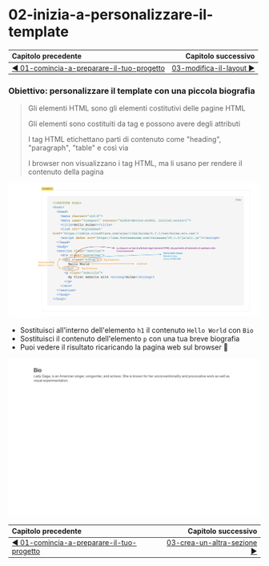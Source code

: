 # 02-inizia-a-personalizzare-il-template

| Capitolo precedente                                                                                                                                          | Capitolo successivo                                                                           |
| :--------------------------------------------------------------------------------------------------------------------------------------------------------------- | ---------------------------------------------------------------------------------------------------: |
| [◀︎ 01-comincia-a-preparare-il-tuo-progetto](../01-comincia-a-preparare-il-tuo-progetto)  | [03-modifica-il-layout ▶︎](../03-modifica-il-layout) |

### Obiettivo: personalizzare il template con una piccola biografia

> Gli elementi HTML sono gli elementi costitutivi delle pagine HTML
> 
> Gli elementi sono costituiti da tag e possono avere degli attributi
> 
> I tag HTML etichettano parti di contenuto come "heading", "paragraph", "table" e così via
>
> I browser non visualizzano i tag HTML, ma li usano per rendere il contenuto della pagina


<kbd>![02-elementi-tag](../assets/Lessons/02-elementi-tag.png)</kbd>


* Sostituisci all'interno dell'elemento `h1` il contenuto `Hello World` con `Bio`
* Sostituisci il contenuto dell'elemento `p` con una tua breve biografia
* Puoi vedere il risultato ricaricando la pagina web sul browser 🎉


<kbd>![02-image](../assets/Lessons/02-image.png)</kbd>


| Capitolo precedente  | Capitolo successivo     |
| :--------------- | ---------------: |
| [◀︎ 01-comincia-a-preparare-il-tuo-progetto](../01-comincia-a-preparare-il-tuo-progetto)| [03-crea-un-altra-sezione ▶︎](../03-crea-un-altra-sezione) |